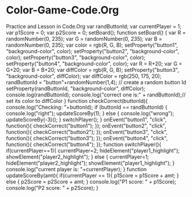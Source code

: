 # Color-Game-Code.Org
Practice and Lesson in Code.Org
var randButtonId;
var currentPlayer = 1;
var p1Score = 0;
var p2Score = 0;
setBoard();
function setBoard() {
  var R = randomNumber(0, 235);
  var G = randomNumber(0, 235);
  var B = randomNumber(0, 235);
  var color = rgb(R, G, B);
  setProperty("button1", "background-color", color);
  setProperty("button2", "background-color", color);
  setProperty("button3", "background-color", color);
  setProperty("button4", "background-color", color);
  var R = R+20;
  var G = G+20;
  var B = B+20;
  var diffColor = rgb(R, G, B);
  setProperty("button3", "background-color", diffColor);
  var diffColor = rgb(250, 175, 20);
  randButtonId = "button"+randomNumber(1,4);   // create a random button Id
  setProperty(randButtonId, "background-color", diffColor);  
  console.log(randButtonId);
  console.log("correct one is:" + randButtonId);// set its color to diffColor
}
function checkCorrect(buttonId){
    console.log("Checking: "+buttonId);
    if (buttonId == randButtonId) {
      console.log("right");
      updateScoreBy(1);
    } else {
      console.log("wrong");
      updateScoreBy(-3)();
    }
    switchPlayer();
}
onEvent("button1", "click", function(){
    checkCorrect("button1");
});
onEvent("button2", "click", function(){
    checkCorrect("button2");
});
onEvent("button3", "click", function(){
    checkCorrect("button3");
});
onEvent("button4", "click", function(){
    checkCorrect("button4");
});
function switchPlayer(){
    if(currentPlayer==1){
        currentPlayer=2;
        hideElement("player1_highlight");
        showElement("player2_highlight");
    } else {
        currentPlayer=1;
        hideElement("player2_highlight");
        showElement("player1_highlight");
    }
    console.log("current player is: "+currentPlayer);
}
function updateScoreBy(amt){
    if(currentPlayer == 1){
        p1Score = p1Score + amt;
    } else {
        p2Score = p2Score + amt;
    }
    console.log("P1 score: " + p1Score);
    console.log("P2 score: " + p2Score);
}
